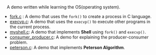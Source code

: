 &emsp;A demo written while learning the OS(operating system).

- [fork.c](https://github.com/NingNing0111/OSStudy/blob/master/unixStudy/fork.c) : A demo that uses the `fork()` to create a process in C language.
- [execvp.c](https://github.com/NingNing0111/OSStudy/blob/master/unixStudy/execvp.c): A demo that uses the `execvp()` to execute other programs in the current process.
- [myshell.c](https://github.com/NingNing0111/OSStudy/blob/master/unixStudy/myshell.c): A demo that implements **Shell** using `fork()` and `execvp()`.
- [consumer_producer.c](https://github.com/NingNing0111/OSStudy/blob/master/unixStudy/consumer_producer.c): A demo for explaining the producer-consumer problem.
- [peterson.c](https://github.com/NingNing0111/OSStudy/blob/master/unixStudy/peterson.c): A demo that implements **Peterson Algorithm**.
